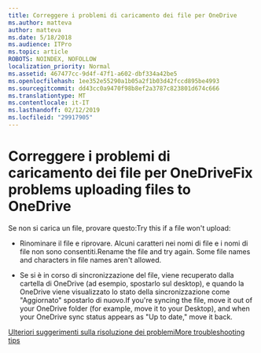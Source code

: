 ```yaml
---
title: Correggere i problemi di caricamento dei file per OneDrive
ms.author: matteva
author: matteva
ms.date: 5/18/2018
ms.audience: ITPro
ms.topic: article
ROBOTS: NOINDEX, NOFOLLOW
localization_priority: Normal
ms.assetid: 467477cc-9d4f-47f1-a602-dbf334a42be5
ms.openlocfilehash: 1ee352e55290a1b05a2f1b03d42fccd895be4993
ms.sourcegitcommit: dd43cc0a9470f98b8ef2a3787c823801d674c666
ms.translationtype: MT
ms.contentlocale: it-IT
ms.lasthandoff: 02/12/2019
ms.locfileid: "29917905"
---
```

# <a name="fix-problems-uploading-files-to-onedrive"></a><span data-ttu-id="3ec3a-102">Correggere i problemi di caricamento dei file per OneDrive</span><span class="sxs-lookup"><span data-stu-id="3ec3a-102">Fix problems uploading files to OneDrive</span></span>

<span data-ttu-id="3ec3a-103">Se non si carica un file, provare questo:</span><span class="sxs-lookup"><span data-stu-id="3ec3a-103">Try this if a file won't upload:</span></span>
  
- <span data-ttu-id="3ec3a-p101">Rinominare il file e riprovare. Alcuni caratteri nei nomi di file e i nomi di file non sono consentiti.</span><span class="sxs-lookup"><span data-stu-id="3ec3a-p101">Rename the file and try again. Some file names and characters in file names aren't allowed.</span></span> 
    
- <span data-ttu-id="3ec3a-106">Se si è in corso di sincronizzazione del file, viene recuperato dalla cartella di OneDrive (ad esempio, spostarlo sul desktop), e quando la OneDrive viene visualizzato lo stato della sincronizzazione come "Aggiornato" spostarlo di nuovo.</span><span class="sxs-lookup"><span data-stu-id="3ec3a-106">If you're syncing the file, move it out of your OneDrive folder (for example, move it to your Desktop), and when your OneDrive sync status appears as "Up to date," move it back.</span></span> 
    
[<span data-ttu-id="3ec3a-107">Ulteriori suggerimenti sulla risoluzione dei problemi</span><span class="sxs-lookup"><span data-stu-id="3ec3a-107">More troubleshooting tips</span></span>](https://go.microsoft.com/fwlink/?linkid=873155)
  

